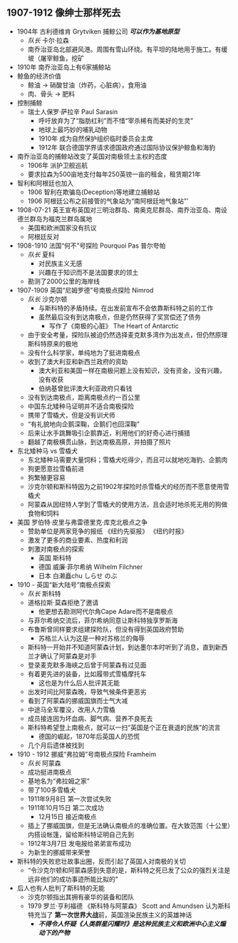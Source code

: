 ## 1907-1912 像绅士那样死去
- 1904年 古利德维肯 Grytviken 捕鲸公司 ***可以作为基地原型***
  - *队长* 卡尔·拉森
  - 南乔治亚岛北部避风港。周围有雪山环绕。有平坦的陆地用于施工。有缓坡（屠宰鲸鱼，挖矿
- 1910年 南乔治亚岛上有6家捕鲸站
- 鲸鱼的经济价值
  - 鲸油 → 硝酸甘油（炸药，心脏病），食用油
  - 肉、骨头 → 肥料
- 控制捕鲸
  - 瑞士人保罗·萨拉辛 Paul Sarasin
    - 呼吁放弃为了“脂肪红利”而不惜“宰杀稀有而美好的生灵”
    - 地球上最巧妙的哺乳动物
    - 1910年 成为自然保护组织临时委员会主席
    - 1912年 联合德国学界请求德国政府通过国际协议保护鲸鱼和海豹
- 南乔治亚岛的捕鲸站改变了英国对南极领土主权的态度
  - 1906年 派护卫舰巡航
  - 要求拉森为500亩地支付每年250英镑一亩的租金，租赁期21年
- 智利和阿根廷也加入
  - 1906 智利在欺骗岛(Deception)等地建立捕鲸站
  - 1906 阿根廷公布之前接管的气象站为“南阿根廷地气象站”’
- 1908-07-21 英王宣布英国对三明治群岛、南奥克尼群岛、南乔治亚岛、南设德兰群岛为福克兰群岛属地
  - 美国和欧洲国家没有抗议
  - 阿根廷反对
- 1908-1910 法国“何不”号探险 Pourquoi Pas 普尔夸帕
  - *队长* 夏科
    - 对民族主义无感
    - 兴趣在于知识而不是法国要求的领土
  - 勘测了2000公里的海岸线
- 1907-1909 英国“尼姆罗德”号南极点探险 Nimrod
  - *队长* 沙克尔顿
    - 与斯科特的矛盾持续。在出发前宣布不会依靠斯科特之前的工作
    - 虽然最后没有到达南极点，但是仍然获得了奖赏偿还了债务
      - 写作了《南极的心脏》 The Heart of Antarctic
  - 由于安全考量，探险队被迫仍然选择麦克默多湾作为出发点，但仍然原理斯科特原来的极地
  - 没有什么科学家，单纯地为了挺进南极点
  - 收到了澳大利亚和新西兰政府的资助
    - 澳大利亚和美国一样在南极问题上没有知识，没有资金，没有兴趣，没有收获
    - 伯纳基曾批评澳大利亚政府只看钱
  - 没有到达南极点，距离南极点约一百公里
  - 中国东北矮种马证明并不适合南极探险
  - 携带了雪橇犬，但是没有训犬师
  - “有礼貌地向企鹅深鞠，企鹅们也回深鞠”
  - 后来让水手跳舞吸引企鹅靠近，利用他们的好奇心进行捕猎
  - 翻越了南极横贯山脉，到达南极高原，并拍摄了照片
- 东北矮种马 vs 雪橇犬
  - 东北矮种马需要大量饲料；雪橇犬吃得少，而且可以就地吃海豹、企鹅肉
  - 狗更愿意拉雪橇前进
  - 狗繁殖更容易
  - 沙克尔顿和斯科特因为之前1902年探险时杀雪橇犬的经历而不愿意使用雪橇犬
  - 阿蒙森从因纽特人学到了雪橇犬的使用方法，且会适时地杀死无用的狗做食物和饲料
- 美国 罗伯特·皮里与弗雷德里克·库克北极点之争
  - 赞助单位是两家竞争的报纸 《纽约先驱报》 《纽约时报》
  - 激发了更多的商业要素、热度和利润
  - 刺激对南极点的探索
    - 英国 斯科特
    - 德国 威廉·菲尔希纳 Wilhelm Filchner
    - 日本 白濑矗chu しらせ のぶ
- 1910 - 英国“新大陆号”南极点探索
  - *队长* 斯科特
  - 道格拉斯·莫森拒绝了邀请
    - 他更想去勘测阿代尔角Cape Adare而不是南极点
  - 与菲尔希纳交流后，菲尔希纳同意让斯科特独享罗斯海
  - 布鲁斯曾同样要求组建探险队，但没有得到英国政府赞助
    - 苏格兰人认为这是一种对苏格兰的侮辱
  - 斯科特一开始并不知道阿蒙森计划，到达墨尔本时听到了消息，直到新西兰才确认了阿蒙森是对手
  - 登录麦克默多海峡之后曾于阿蒙森有过见面
  - 有着更先进的装备，比如履带式雪橇摩托车
    - 这也是为什么后人批评其无能
  - 出发时间比阿蒙森晚，导致气候条件更恶劣
  - 看到了阿蒙森的挪威国旗而士气大减
  - 中途马全军覆没，改用人力雪橇
  - 成员接连因为坏血病、脚气病、营养不良死去
  - 斯科特希望登上南极点，就可以一扫“英国是个正在衰退的民族”的流言
    - 德国的崛起，1870年后英国人的恐慌
  - 几个月后遗体被找到
- 1910 - 1912 挪威“弗拉姆”号南极点探险 Framheim
  - *队长* 阿蒙森
  - 成功挺进南极点
  - 基地名为“弗拉姆之家”
  - 带了100多雪橇犬
  - 1911年9月8日 第一次尝试失败
  - 1911年10月15日 第二次成功
    - 12月15日 接近南极点
  - 插上了挪威国旗，但是无法确认南极点的准确位置。在大致范围（十公里）内搭设帐篷，留给斯科特证明自己先到
  - 1912年3月7日 发电报给弟弟宣布成功
  - 为新生的挪威带来荣誉
- 斯科特的失败悲壮故事出圈，反而引起了英国人对南极的关切
  - “令沙克尔顿和阿蒙森感到失意的是，斯科特之死已发了公众的强烈关注是远非他们的成功事迹所能比拟的”
- 后人也有人批判了斯科特的无能
  - 沙克尔顿指出其拥有豪华的装备和团队
  - 1979 罗兰·亨利福德 《斯科特与阿蒙森》 Scott and Amundsen 认为斯科特充当了 **第一次世界大战**前，英国渲染民族主义的英雄神话
    - ***不得令人怀疑《人类群星闪耀时》是这种民族主义和欧洲中心主义煽动下的产物***